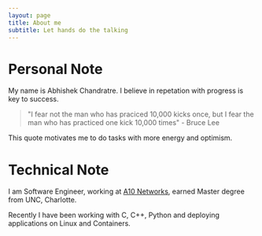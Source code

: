 ```yaml
---
layout: page
title: About me
subtitle: Let hands do the talking
---
```


# Personal Note

My name is Abhishek Chandratre. I believe in repetation with progress is key to success.

> "I fear not the man who has praciced 10,000 kicks once,
>  but I fear the man who has practiced one kick 10,000 times"
>                                               - Bruce Lee

This quote motivates me to do tasks with more energy and optimism.


# Technical Note

I am Software Engineer, working at [A10 Networks](https://www.a10networks.com "A10 Networks"), earned Master degree from UNC, Charlotte.

Recently I have been working with C, C++, Python and deploying applications on Linux and Containers.
